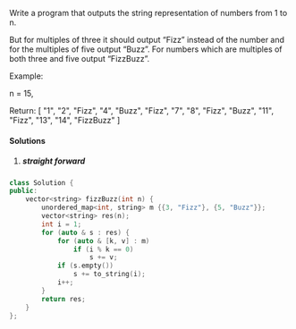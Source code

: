 Write a program that outputs the string representation of numbers from 1 to n.

But for multiples of three it should output “Fizz” instead of the number and for the multiples of five output “Buzz”. For numbers which are multiples of both three and five output “FizzBuzz”.

Example:

n = 15,

Return:
[
    "1",
    "2",
    "Fizz",
    "4",
    "Buzz",
    "Fizz",
    "7",
    "8",
    "Fizz",
    "Buzz",
    "11",
    "Fizz",
    "13",
    "14",
    "FizzBuzz"
]

#### Solutions

1. ##### straight forward

```c++
class Solution {
public:
    vector<string> fizzBuzz(int n) {
        unordered_map<int, string> m {{3, "Fizz"}, {5, "Buzz"}};
        vector<string> res(n);
        int i = 1;
        for (auto & s : res) {
            for (auto & [k, v] : m)
                if (i % k == 0)
                    s += v;
            if (s.empty())
                s += to_string(i);
            i++;
        }
        return res;
    }
};
```